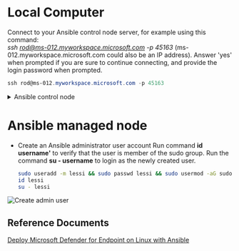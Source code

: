 # Local Computer
Connect to your Ansible control node server, for example using this command:<br>
_ssh rod@ms-012.myworkspace.microsoft.com -p 45163_ (ms-012.myworkspace.microsoft.com could also be an IP address). Answer 'yes' when prompted if you are sure to continue connecting, and provide the login password when prompted.<br>
```PowerShell
ssh rod@ms-012.myworkspace.microsoft.com -p 45163
```
<details>

<summary>Ansible control node</summary>

* View the details of the control node
    Update and upgrade the server<br>
    ```bash
    ```sudo apt update && sudo apt upgrade```
    ```
    View the hostname<br>
   ```bash
    ```hostname```
    ```
    View the fully qualified domain name (FQDN) of the host<br>
    ```bash
    ```hostname --fqdn```
    ```
    View the detail of the server using _lsb_release -a_'. Notice the Linux distribution, the release (version), and the codename<br>
    ```bash
    ``` lsb_release -a```
    ```
    Create a private/public key pair that you use to automate tasks using Ansible<br>
    ```bash
    ```ssh-keygen -t rsa -C "ControlNodeKey" -f ansible/ControlNode```
    ```sudo vim ~/.ssh/config (add the following line: IdentityFile ~/.ssh/ControlNode)```
    ```

    Create folder in your working directory named ansible<br>
    ```bash
    ```mkdir ansible```
    ```
    Create a file named hosts and add your Linux devices to the file<br>
    ```bash
    ```sudo vim ansible/hosts```
    ```
</details>

# Ansible managed node

* Create an Ansible administrator user account
Run command __id username'__ to verify that the user is member of the sudo group.
Run the command __su - username__ to login as the newly created user.

    ```bash
    sudo useradd -m lessi && sudo passwd lessi && sudo usermod -aG sudo lessi
    id lessi
    su - lessi
    ```
![Create admin user](/image-1.png)



## Reference Documents
[Deploy Microsoft Defender for Endpoint on Linux with Ansible](https://learn.microsoft.com/en-us/microsoft-365/security/defender-endpoint/linux-install-with-ansible?view=o365-worldwide)


